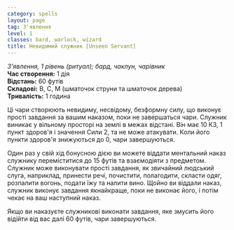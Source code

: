 ```yaml
---
category: spells
layout: page
tag: З'явлення
level: 1
classes: bard, warlock, wizard
title: Невидимий служник [Unseen Servant]
---
```


_З'явлення, 1 рівень (ритуал); бард, чаклун, чарівник_  
**Час створення:** 1 дія    
**Відстань:** 60 футів    
**Складові:** В, С, М (шматочок струни та шматочок дерева)    
**Тривалість:** 1 година    

Ці чари створюють невидиму, несвідому, безформну силу, що виконує прості завдання за вашим наказом, поки не завершаться чари. Служник виникає у вільному просторі на землі в межах відстані. Він має 10 КЗ, 1 пункт здоров'я і значення Сили 2, та не може атакувати. Коли його пункти здоров'я знижуються до 0, чари завершуються.    

Один раз у свій хід бонусною дією ви можете віддати ментальний наказ служнику переміститися до 15 футів та взаємодіяти з предметом. Служник може виконувати прості завдання, як звичайний людський слуга, наприклад, принести речі, почистити, полагодити, скласти одяг, розпалити вогонь, подати їжу та налити вино. Щойно ви віддали наказ, служник виконує завдання якнайкраще, поки не виконає його, і потім чекає на ваш наступний наказ.    

Якщо ви наказуєте служникові виконати завдання, яке змусить його відійти від вас далі 60 футів, чари завершуються.
